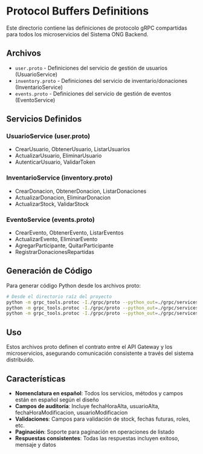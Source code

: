 # Protocol Buffers Definitions

Este directorio contiene las definiciones de protocolo gRPC compartidas para todos los microservicios del Sistema ONG Backend.

## Archivos

- `user.proto` - Definiciones del servicio de gestión de usuarios (UsuarioService)
- `inventory.proto` - Definiciones del servicio de inventario/donaciones (InventarioService)  
- `events.proto` - Definiciones del servicio de gestión de eventos (EventoService)

## Servicios Definidos

### UsuarioService (user.proto)
- CrearUsuario, ObtenerUsuario, ListarUsuarios
- ActualizarUsuario, EliminarUsuario
- AutenticarUsuario, ValidarToken

### InventarioService (inventory.proto)
- CrearDonacion, ObtenerDonacion, ListarDonaciones
- ActualizarDonacion, EliminarDonacion
- ActualizarStock, ValidarStock

### EventoService (events.proto)
- CrearEvento, ObtenerEvento, ListarEventos
- ActualizarEvento, EliminarEvento
- AgregarParticipante, QuitarParticipante
- RegistrarDonacionesRepartidas

## Generación de Código

Para generar código Python desde los archivos proto:

```bash
# Desde el directorio raíz del proyecto
python -m grpc_tools.protoc -I./grpc/proto --python_out=./grpc/services/user-service/src/grpc --grpc_python_out=./grpc/services/user-service/src/grpc grpc/proto/user.proto
python -m grpc_tools.protoc -I./grpc/proto --python_out=./grpc/services/inventory-service/src/grpc --grpc_python_out=./grpc/services/inventory-service/src/grpc grpc/proto/inventory.proto
python -m grpc_tools.protoc -I./grpc/proto --python_out=./grpc/services/events-service/src/grpc --grpc_python_out=./grpc/services/events-service/src/grpc grpc/proto/events.proto
```

## Uso

Estos archivos proto definen el contrato entre el API Gateway y los microservicios, asegurando comunicación consistente a través del sistema distribuido.

## Características

- **Nomenclatura en español**: Todos los servicios, métodos y campos están en español según el diseño
- **Campos de auditoría**: Incluye fechaHoraAlta, usuarioAlta, fechaHoraModificacion, usuarioModificacion
- **Validaciones**: Campos para validación de stock, fechas futuras, roles, etc.
- **Paginación**: Soporte para paginación en operaciones de listado
- **Respuestas consistentes**: Todas las respuestas incluyen exitoso, mensaje y datos